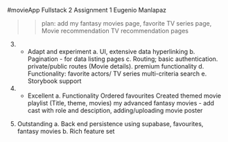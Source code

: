 #movieApp
Fullstack 2 Assignment 1
Eugenio Manlapaz



>> plan: 
add my fantasy movies page, 
favorite TV series page, 
Movie recommendation
TV recommendation pages


3. * Adapt and experiment
a. UI, extensive data hyperlinking
b. Pagination - for data listing pages
c. Routing; basic authentication. 
    private/public routes (Movie details). 
    premium functionality
d. Functionality: 
    favorite actors/ TV series
    multi-criteria search
e. Storybook support

4. * Excellent
a. Functionality
    Ordered favourites
    Created themed movie playlist (Title, theme, movies)
    my advanced fantasy movies - add cast with role and desciption, adding/uploading movie poster

5. Outstanding
a. Back end persistence using supabase, favourites, fantasy movies
b. Rich feature set



